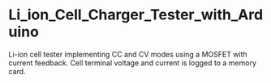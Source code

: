 # Li_ion_Cell_Charger_Tester_with_Arduino
Li-ion cell tester implementing CC and CV modes using a MOSFET with current feedback. 
Cell terminal voltage and current is logged to a memory card. 

